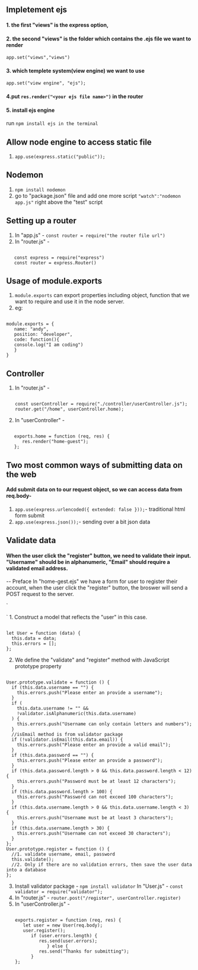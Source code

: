 ## Impletement ejs

#### 1. the first "views" is the express option,

#### 2. the second "views" is the folder which contains the .ejs file we want to render

`app.set("views","views") `

#### 3. which templete system(view engine) we want to use

`app.set("view engine", "ejs");`

#### 4.put `res.render("<your ejs file name>")` in the router

#### 5. install ejs engine

run `npm install ejs in the terminal`

## Allow node engine to access static file

1. `app.use(express.static("public"));`

## Nodemon

1. `npm install nodemon`
2. go to "package.json" file and add one more script `"watch":"nodemon app.js"` right above the "test" script

## Setting up a router

1. In "app.js" - `const router = require("the router file url")`
2. In "router.js" -
<pre><code>
   const express = require("express")
   const router = express.Router()
</pre></code>

## Usage of module.exports

1. `module.exports` can export properties including object, function that we want to require and use it in the node server.
2. eg:
<pre><code>
module.exports = {
   name: "andy",
   position: "developer",
   code: function(){
   console.log("I am coding")
   }
}
</pre></code>

## Controller

1. In "router.js" -
   <pre><code>
   const userController = require("./controller/userController.js");
   router.get("/home", userController.home);
   </pre></code>
2. In "userController" -
<pre><code>
   exports.home = function (req, res) {
      res.render("home-guest");
   };
</pre></code>

## Two most common ways of submitting data on the web

#### Add submit data on to our request object, so we can access data from req.body-

1. `app.use(express.urlencoded({ extended: false }));`- traditional html form submit
2. `app.use(express.json());`- sending over a bit json data

## Validate data

#### When the user click the "register" button, we need to validate their input. "Username" should be in alphanumeric, "Email" should require a validated email address.

-- Preface
In "home-gest.ejs" we have a form for user to register their account, when the user click the "register" button, the broswer will send a POST request to the server.

`<form action="/register" method="POST" id="registration-form">

</form>`
1. Construct a model that reflects the "user" in this case.
<pre><code>
let User = function (data) {
  this.data = data;
  this.errors = [];
};
</pre></code>

2. We define the "validate" and "register" method with JavaScript prototype property
<pre><code>
User.prototype.validate = function () {
  if (this.data.username == "") {
    this.errors.push("Please enter an provide a username");
  }
  if (
    this.data.username != "" &&
    !validator.isAlphanumeric(this.data.username)
  ) {
    this.errors.push("Username can only contain letters and numbers");
  }
  //isEmail method is from validator package
  if (!validator.isEmail(this.data.email)) {
    this.errors.push("Please enter an provide a valid email");
  }
  if (this.data.password == "") {
    this.errors.push("Please enter an provide a password");
  }
  if (this.data.password.length > 0 && this.data.password.length < 12) {
    this.errors.push("Password must be at least 12 characters");
  }
  if (this.data.password.length > 100) {
    this.errors.push("Password can not exceed 100 characters");
  }
  if (this.data.username.length > 0 && this.data.username.length < 3) {
    this.errors.push("Username must be at least 3 characters");
  }
  if (this.data.username.length > 30) {
    this.errors.push("Username can not exceed 30 characters");
  }
};
User.prototype.register = function () {
  //1. validate username, email, password
  this.validate();
  //2. Only if there are no validation errors, then save the user data into a database
};
</pre></code>
3. Install validator package - `npm install validator`
   In "User.js" - `const validator = require("validator");`
4. In "router.js" - `router.post("/register", userController.register)`
5. In "userController.js" -
   <pre><code>
   exports.register = function (req, res) {
      let user = new User(req.body);
      user.register();
         if (user.errors.length) {
            res.send(user.errors);
               } else {
            res.send("Thanks for submitting");
         }
   };
   </pre></code>
